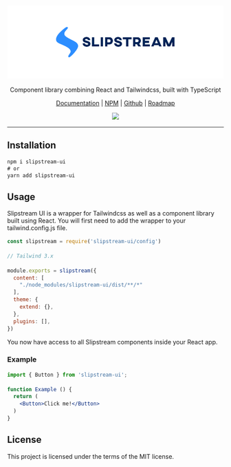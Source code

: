<p align="center">
  <a href="https://slipstreamui.com" target="_blank">
    <img src="https://github.com/michaelmcshinsky/slipstream-ui/raw/main/slipstream-banner-2.png" alt="Slipstream UI">
  </a>
</p>
<p align="center">
  Component library combining React and Tailwindcss, built with TypeScript
</p>
<p align="center">
  <a href="https://slipstreamui.com" target="_blank">Documentation</a> | <a href="https://www.npmjs.com/package/slipstream-ui" target="_blank">NPM</a> | <a href="https://github.com/michaelmcshinsky/slipstream-ui" target="_blank">Github</a> | <a href="https://github.com/michaelmcshinsky/slipstream-ui/projects/1" target="_blank">Roadmap</a>
</p>
<p align="center">
  <a href="https://www.npmjs.com/package/slipstream-ui" target="_blank">
    <img src="https://img.shields.io/npm/v/slipstream-ui?style=flat-square"/>
  </a>
</p>
<hr/>

## Installation

```
npm i slipstream-ui
# or
yarn add slipstream-ui
```

## Usage

Slipstream UI is a wrapper for Tailwindcss as well as a component library built using React. You will first need to add the wrapper to your tailwind.config.js file.

```javascript
const slipstream = require('slipstream-ui/config')

// Tailwind 3.x

module.exports = slipstream({
  content: [
    "./node_modules/slipstream-ui/dist/**/*"
  ],
  theme: {
    extend: {},
  },
  plugins: [],
})
```

You now have access to all Slipstream components inside your React app.

### Example

``` jsx
import { Button } from 'slipstream-ui';

function Example () {
  return (
    <Button>Click me!</Button>
  )
}
```

## License

This project is licensed under the terms of the MIT license.